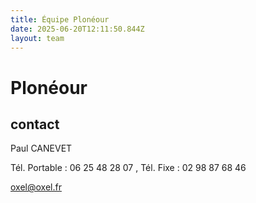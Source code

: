 ```yaml
---
title: Équipe Plonéour 
date: 2025-06-20T12:11:50.844Z
layout: team
---
```


# Plonéour 



## contact 

Paul CANEVET

Tél. Portable : 06 25 48 28 07 , Tél. Fixe : 02 98 87 68 46

oxel@oxel.fr

